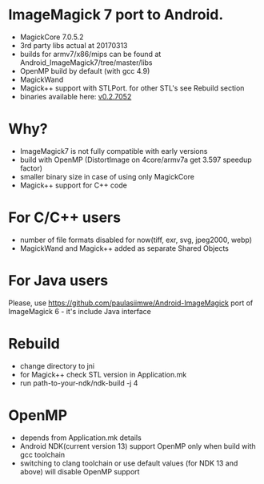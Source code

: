 # ImageMagick 7 port to Android. 
 - MagickCore 7.0.5.2
 - 3rd party libs actual at 20170313
 - builds for armv7/x86/mips can be found at Android_ImageMagick7/tree/master/libs
 - OpenMP build by default (with gcc 4.9)
 - MagickWand
 - Magick++ support with STLPort. for other STL's see Rebuild section
 - binaries available here: [v0.2.7052](https://github.com/ayaromenok/Android_ImageMagick7/releases/tag/v0.2.7052)

# Why? 
 - ImageMagick7 is not fully compatible with early versions
 - build with OpenMP (DistortImage on 4core/armv7a get 3.597 speedup factor)
 - smaller binary size in case of using only MagickCore
 - Magick++ support for C++ code
 
# For C/C++ users
 - number of file formats disabled for now(tiff, exr, svg, jpeg2000, webp)
 - MagickWand and Magick++ added as separate Shared Objects
 
# For Java users
 Please, use https://github.com/paulasiimwe/Android-ImageMagick port of ImageMagick 6 - it's include Java interface

# Rebuild
 - change directory to jni
 - for Magick++ check STL version in Application.mk
 - run path-to-your-ndk/ndk-build -j 4 
 
# OpenMP 
 - depends from Application.mk details
 - Android NDK(current version 13) support OpenMP only when build with gcc toolchain
 - switching to clang toolchain or use default values (for NDK 13 and above) will disable OpenMP support
 

